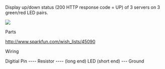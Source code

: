 Display up/down status (200 HTTP response code = UP) of 3 servers on 3 green/red LED pairs.

[![](http://farm8.staticflickr.com/7112/7411960850_81fcae7854_c_d.jpg)](http://farm8.staticflickr.com/7112/7411960850_81fcae7854_c_d.jpg)

Parts

http://www.sparkfun.com/wish_lists/45090

Wiring

Digitial Pin ---- Resistor ---- (long end) LED (short end) --- Ground
